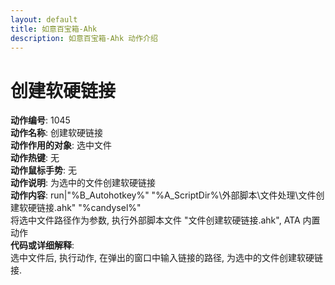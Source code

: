 ```yaml
---
layout: default
title: 如意百宝箱-Ahk
description: 如意百宝箱-Ahk 动作介绍
---
```

<link rel="stylesheet" href="../actions/css/atom-one-light.min.css">
<script src="../actions/js/highlight.min.js"></script>
<script>hljs.highlightAll();</script>

# [](#header-2) 创建软硬链接
**动作编号**: 1045  
**动作名称**: 创建软硬链接  
**动作作用的对象**: 选中文件  
**动作热键**: 无  
**动作鼠标手势**: 无  
**动作说明**: 为选中的文件创建软硬链接  
**动作内容**: run|"%B_Autohotkey%" "%A_ScriptDir%\外部脚本\文件处理\文件创建软硬链接.ahk" "%candysel%"  
将选中文件路径作为参数, 执行外部脚本文件 "文件创建软硬链接.ahk", ATA 内置动作  
**代码或详细解释**:  
选中文件后, 执行动作, 在弹出的窗口中输入链接的路径, 为选中的文件创建软硬链接.  